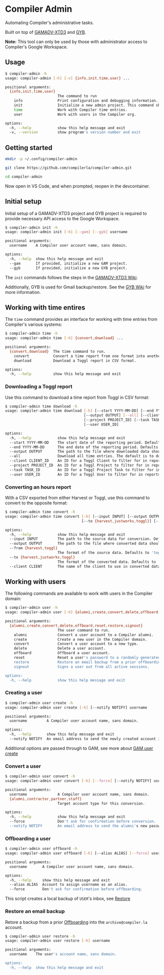 # Compiler Admin

Automating Compiler's administrative tasks.

Built on top of [GAMADV-XTD3](https://github.com/taers232c/GAMADV-XTD3) and [GYB](https://github.com/GAM-team/got-your-back).

**Note:** This tool can only be used by those with administrator access to Compiler's Google Workspace.

## Usage

```bash
$ compiler-admin -h
usage: compiler-admin [-h] [-v] {info,init,time,user} ...

positional arguments:
  {info,init,time,user}
                        The command to run
    info                Print configuration and debugging information.
    init                Initialize a new admin project. This command should be run once before any others.
    time                Work with Compiler time entries.
    user                Work with users in the Compiler org.

options:
  -h, --help            show this help message and exit
  -v, --version         show program's version number and exit
```

## Getting started

```bash
mkdir -p ~/.config/compiler-admin

git clone https://github.com/compilerla/compiler-admin.git

cd compiler-admin
```

Now open in VS Code, and when prompted, reopen in the devcontainer.

## Initial setup

Initial setup of a GAMADV-XTD3 project and GYB project is required to provide necessary API access to the Google Workspace.

```bash
$ compiler-admin init -h
usage: compiler-admin init [-h] [--gam] [--gyb] username

positional arguments:
  username    A Compiler user account name, sans domain.

options:
  -h, --help  show this help message and exit
  --gam       If provided, initialize a new GAM project.
  --gyb       If provided, initialize a new GYB project.
```

The `init` commands follows the steps in the [GAMADV-XTD3 Wiki](https://github.com/taers232c/GAMADV-XTD3/wiki/#requirements).

Additionally, GYB is used for Gmail backup/restore. See the [GYB Wiki](https://github.com/GAM-team/got-your-back/wiki) for more information.

## Working with time entires

The `time` command provides an interface for working with time entries from Compiler's various systems:

```bash
$ compiler-admin time -h
usage: compiler-admin time [-h] {convert,download} ...

positional arguments:
  {convert,download}  The time command to run.
    convert           Convert a time report from one format into another.
    download          Download a Toggl report in CSV format.

options:
  -h, --help          show this help message and exit
```

### Downloading a Toggl report

Use this command to download a time report from Toggl in CSV format:

```bash
$ compiler-admin time download -h
usage: compiler-admin time download [-h] [--start YYYY-MM-DD] [--end YYYY-MM-DD]
                                    [--output OUTPUT] [--all] [--client CLIENT_ID]
                                    [--project PROJECT_ID] [--task TASK_ID]
                                    [--user USER_ID]

options:
  -h, --help            show this help message and exit
  --start YYYY-MM-DD    The start date of the reporting period. Defaults to the beginning of the prior month.
  --end YYYY-MM-DD      The end date of the reporting period. Defaults to the end of the prior month.
  --output OUTPUT       The path to the file where downloaded data should be written. Defaults to $TOGGL_DATA or stdout.
  --all                 Download all time entries. The default is to download only billable time entries.
  --client CLIENT_ID    An ID for a Toggl Client to filter for in reports. Can be supplied more than once.
  --project PROJECT_ID  An ID for a Toggl Project to filter for in reports. Can be supplied more than once.
  --task TASK_ID        An ID for a Toggl Project Task to filter for in reports. Can be supplied more than once.
  --user USER_ID        An ID for a Toggl User to filter for in reports. Can be supplied more than once.
```

### Converting an hours report

With a CSV exported from either Harvest or Toggl, use this command to convert to the opposite format:

```bash
$ compiler-admin time convert -h
usage: compiler-admin time convert [-h] [--input INPUT] [--output OUTPUT] [--from {harvest,toggl}]
                                   [--to {harvest,justworks,toggl}] [--client CLIENT]

options:
  -h, --help            show this help message and exit
  --input INPUT         The path to the source data for conversion. Defaults to $TOGGL_DATA or stdin.
  --output OUTPUT       The path to the file where converted data should be written. Defaults to $HARVEST_DATA or stdout.
  --from {harvest,toggl}
                        The format of the source data. Defaults to 'toggl'.
  --to {harvest,justworks,toggl}
                        The format of the converted data. Defaults to 'harvest'.
  --client CLIENT       The name of the client to use in converted data.
```

## Working with users

The following commands are available to work with users in the Compiler domain:

```bash
$ compiler-admin user -h
usage: compiler-admin user [-h] {alumni,create,convert,delete,offboard,reset,restore,signout} ...

positional arguments:
  {alumni,create,convert,delete,offboard,reset,restore,signout}
                        The user command to run.
    alumni              Convert a user account to a Compiler alumni.
    create              Create a new user in the Compiler domain.
    convert             Convert a user account to a new type.
    delete              Delete a user account.
    offboard            Offboard a user account.
    reset               Reset a user's password to a randomly generated string.
    restore             Restore an email backup from a prior offboarding.
    signout             Signs a user out from all active sessions.

options:
  -h, --help            show this help message and exit
```

### Creating a user

```bash
$ compiler-admin user create -h
usage: compiler-admin user create [-h] [--notify NOTIFY] username

positional arguments:
  username         A Compiler user account name, sans domain.

options:
  -h, --help       show this help message and exit
  --notify NOTIFY  An email address to send the newly created account info.
```

Additional options are passed through to GAM, see more about [GAM user create](https://github.com/taers232c/GAMADV-XTD3/wiki/Users#create-a-user)

### Convert a user

```bash
$ compiler-admin user convert -h
usage: compiler-admin user convert [-h] [--force] [--notify NOTIFY] username {alumni,contractor,partner,staff}

positional arguments:
  username              A Compiler user account name, sans domain.
  {alumni,contractor,partner,staff}
                        Target account type for this conversion.

options:
  -h, --help            show this help message and exit
  --force               Don't ask for confirmation before conversion.
  --notify NOTIFY       An email address to send the alumni's new password.
```

### Offboarding a user

```bash
$ compiler-admin user offboard -h
usage: compiler-admin user offboard [-h] [--alias ALIAS] [--force] username

positional arguments:
  username       A Compiler user account name, sans domain.

options:
  -h, --help     show this help message and exit
  --alias ALIAS  Account to assign username as an alias.
  --force        Don't ask for confirmation before offboarding.
```

This script creates a local backup of `USER`'s inbox, see [Restore](#restore-an-email-backup)

### Restore an email backup

Retore a backup from a prior [Offboarding](#offboarding-a-user) into the `archive@compiler.la` account.

```bash
$ compiler-admin user restore -h
usage: compiler-admin user restore [-h] username

positional arguments:
  username    The user's account name, sans domain.

options:
  -h, --help  show this help message and exit
```
